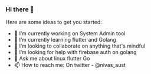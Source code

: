 ### Hi there 👋

<!-- **austinmarner/austinmarner** is a ✨ _special_ ✨ repository because its `README.md` (this file) appears on your GitHub profile. -->

Here are some ideas to get you started:

- 🔭 I’m currently working on System Admin tool
- 🌱 I’m currently learning flutter and Golang
- 👯 I’m looking to collaborate on anything that's mindful
- 🤔 I’m looking for help with firebase auth on golang
- 💬 Ask me about linux flutter Go
- 📫 How to reach me: On twitter - @nivas_aust
